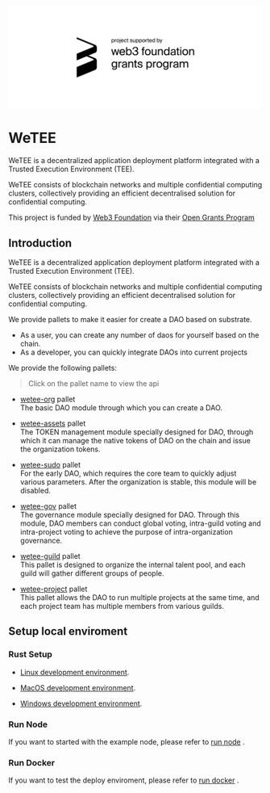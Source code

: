 <img width="800" src="https://raw.githubusercontent.com/w3f/Grants-Program/00855ef70bc503433dc9fccc057c2f66a426a82b/static/img/badge_black.svg" />

# WeTEE

WeTEE is a decentralized application deployment platform integrated with a Trusted Execution Environment (TEE).

WeTEE consists of blockchain networks and multiple confidential computing clusters, collectively providing an efficient decentralised solution for confidential computing.

This project is funded by [Web3 Foundation](https://web3.foundation) via their [Open Grants Program](https://github.com/w3f/Open-Grants-Program)

## Introduction

WeTEE is a decentralized application deployment platform integrated with a Trusted Execution Environment (TEE).  

WeTEE consists of blockchain networks and multiple confidential computing clusters, collectively providing an efficient decentralised solution for confidential computing.  

We provide pallets to make it easier for create a DAO based on substrate.
- As a user, you can create any number of daos for yourself based on the chain.
- As a developer, you can quickly integrate DAOs into current projects

We provide the following pallets:  

> Click on the pallet name to view the api 

- [wetee-org](./packages/pallets/wetee-org/README.md) pallet  
    The basic DAO module through which you can create a DAO.  

- [wetee-assets](./packages/pallets/wetee-assets/README.md) pallet  
    The TOKEN management module specially designed for DAO, through which it can manage the native tokens of DAO on the chain and issue the organization tokens.  

- [wetee-sudo](./packages/pallets/wetee-sudo/README.md) pallet  
    For the early DAO, which requires the core team to quickly adjust various parameters. After the organization is stable, this module will be disabled.  

- [wetee-gov](./packages/pallets/wetee-gov/README.md) pallet  
    The governance module specially designed for DAO. Through this module, DAO members can conduct global voting, intra-guild voting and intra-project voting to achieve the purpose of intra-organization governance.  

- [wetee-guild](./packages/pallets/wetee-guild/README.md) pallet  
    This pallet is designed to organize the internal talent pool, and each guild will gather different groups of people.  

- [wetee-project](./packages/pallets/wetee-project/README.md) pallet  
    This pallet allows the DAO to run multiple projects at the same time, and each project team has multiple members from various guilds.  

## Setup local enviroment

### Rust Setup

- [Linux development environment](https://docs.substrate.io/install/linux/).  

- [MacOS development environment](https://docs.substrate.io/install/macos/).  

- [Windows development environment](https://docs.substrate.io/install/windows/).  

### Run Node
If you want to started with the example node, please refer to [run node](./docs/run-node.md) .  


### Run Docker
If you want to test the deploy enviroment, please refer to [run docker](./docs/run-docker.md) .  


